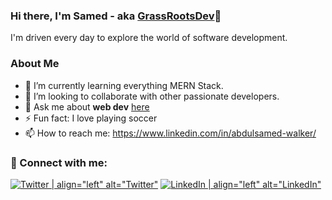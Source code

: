 ### Hi there, I'm Samed - aka [GrassRootsDev][website]👋

I'm driven every day to explore the world of software development.

### About Me

- 🌱 I’m currently learning everything MERN Stack.
- 👯 I’m looking to collaborate with other passionate developers.
- 💬 Ask me about **web dev** [here](https://www.linkedin.com/in/abdulsamed-walker/)
- ⚡ Fun fact: I love playing soccer
- 📫 How to reach me: https://www.linkedin.com/in/abdulsamed-walker/

<!--
**ASamedWalker/ASamedWalker** is a ✨ _special_ ✨ repository because its `README.md` (this file) appears on your GitHub profile.

Here are some ideas to get you started:

- 🔭 I’m currently working on ...
- 🤔 I’m looking for help with ...
- 😄 Pronouns: ...
-->

### 🤝 Connect with me:
<!-- [<img align="left" alt="codeSTACKr | Twitter" width="22px" src="https://cdn.jsdelivr.net/npm/simple-icons@v3/icons/twitter.svg" />][twitter]
[<img align="left" alt="codeSTACKr | LinkedIn" width="22px" src="https://cdn.jsdelivr.net/npm/simple-icons@v3/icons/linkedin.svg" />][linkedin] -->

[![Twitter | align="left" alt="Twitter"](https://img.shields.io/badge/Twitter-1DA1F2?style=for-the-badge&logo=twitter&logoColor=white)][Twitter]
[![LinkedIn | align="left" alt="LinkedIn"](https://img.shields.io/badge/LinkedIn-0077B5?style=for-the-badge&logo=linkedin&logoColor=white)][Linkedin]



[website]:https://asamedwalker.github.io/grassrootsdev-homepage/
[twitter]: https://twitter.com/GrassRoots_Dev
[linkedIn]:https://www.linkedin.com/in/abdulsamed-walker/
[vscode]:https://code.visualstudio.com/
[html]:https://developer.mozilla.org/en-US/docs/Web/HTML
[css]:https://developer.mozilla.org/en-US/docs/Web/CSS
[jscript]:https://developer.mozilla.org/en-US/docs/Web/JavaScript
[reactjs]:https://reactjs.org/
[Nodejs]:https://nodejs.org/en/
[Git]:https://git-scm.com/
[GitHub]:https://github.com/ASamedWalker
[Terminal]:https://docs.microsoft.com/en-us/windows/terminal/
[Expressjs]:https://expressjs.com/
[npm]:https://www.npmjs.com/
[firebase]:https://firebase.google.com/
[mongodb]:https://asamedwalker.github.io/MastermindGame/
[mysql]:https://asamedwalker.github.io/MastermindGame/
[sublime]:https://www.sublimetext.com/
